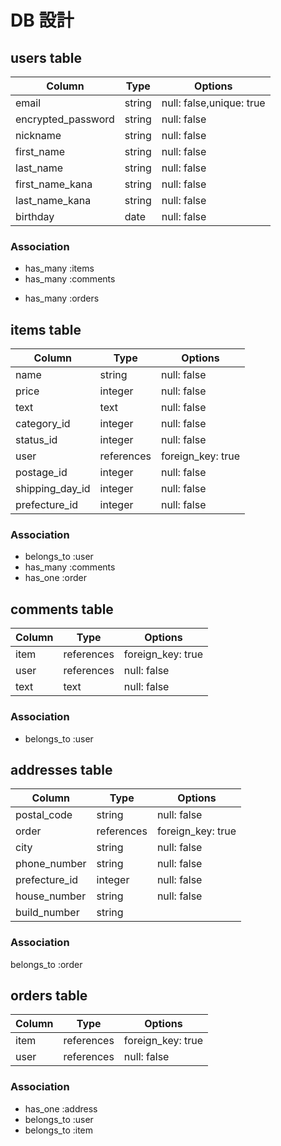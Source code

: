 # DB 設計

## users table

| Column             | Type                | Options                 |
|--------------------|---------------------|-------------------------|
| email              | string              | null: false,unique: true|
| encrypted_password | string              | null: false             |
| nickname           | string              | null: false             |
| first_name         | string              | null: false             |
| last_name          | string              | null: false             |
| first_name_kana    | string              | null: false             |
| last_name_kana     | string              | null: false             |
| birthday           | date                | null: false             |


### Association

* has_many :items
* has_many :comments
- has_many :orders

## items table

| Column                              | Type       | Options           |
|-------------------------------------|------------|-------------------|
| name                                | string     | null: false       |
| price                               | integer    | null: false       |
| text                                | text       | null: false       |
| category_id                         | integer    | null: false       |
| status_id                           | integer    | null: false       |
| user                                | references | foreign_key: true |
| postage_id                          | integer    | null: false       |
| shipping_day_id                     | integer    | null: false       |
| prefecture_id                       | integer    | null: false       |

### Association

- belongs_to :user
- has_many :comments
- has_one :order

## comments table

| Column      | Type       | Options           |
|-------------|------------|-------------------|
| item        | references | foreign_key: true |
| user        | references | null: false       |
| text        | text       | null: false       |

### Association

- belongs_to :user

## addresses table

| Column         | Type       | Options           |
|----------------|------------|-------------------|
| postal_code    | string     | null: false       |
| order          | references | foreign_key: true |
| city           | string     | null: false       |
| phone_number   | string     | null: false       |
| prefecture_id  | integer    | null: false       |
| house_number   | string     | null: false       |
| build_number   | string     |                   |

### Association

belongs_to :order

## orders table

| Column      | Type       | Options           |
|-------------|------------|-------------------|
| item        | references | foreign_key: true |
| user        | references | null: false       |
### Association

- has_one :address
- belongs_to :user
- belongs_to :item

